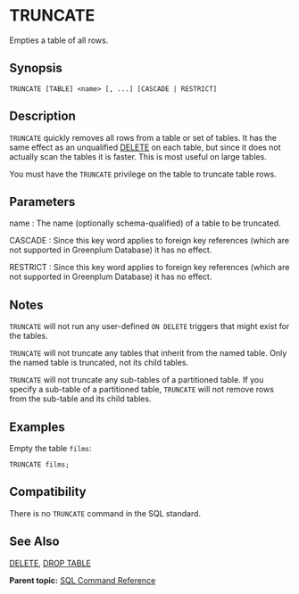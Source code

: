 # TRUNCATE 

Empties a table of all rows.

## Synopsis 

``` {#sql_command_synopsis}
TRUNCATE [TABLE] <name> [, ...] [CASCADE | RESTRICT]
```

## Description 

`TRUNCATE` quickly removes all rows from a table or set of tables. It has the same effect as an unqualified [DELETE](DELETE.html) on each table, but since it does not actually scan the tables it is faster. This is most useful on large tables.

You must have the `TRUNCATE` privilege on the table to truncate table rows.

## Parameters 

name
:   The name \(optionally schema-qualified\) of a table to be truncated.

CASCADE
:   Since this key word applies to foreign key references \(which are not supported in Greenplum Database\) it has no effect.

RESTRICT
:   Since this key word applies to foreign key references \(which are not supported in Greenplum Database\) it has no effect.

## Notes 

`TRUNCATE` will not run any user-defined `ON DELETE` triggers that might exist for the tables.

`TRUNCATE` will not truncate any tables that inherit from the named table. Only the named table is truncated, not its child tables.

`TRUNCATE` will not truncate any sub-tables of a partitioned table. If you specify a sub-table of a partitioned table, `TRUNCATE` will not remove rows from the sub-table and its child tables.

## Examples 

Empty the table `films`:

```
TRUNCATE films;
```

## Compatibility 

There is no `TRUNCATE` command in the SQL standard.

## See Also 

[DELETE](DELETE.html), [DROP TABLE](DROP_TABLE.html)

**Parent topic:** [SQL Command Reference](../sql_commands/sql_ref.html)

